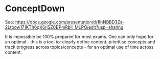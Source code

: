 # ConceptDown
See: https://docs.google.com/presentation/d/1IhNBBD3Zs-2Ltbow171KTh6qK6riSZ0BPmRblI_MLPQ/edit?usp=sharing

It is impossible be 100% prepared for most exams. One can only hope for an optimal - this is a tool to: clearly define content, prioritise concepts and track progress across topics/concepts - for an optimal use of time across content.


